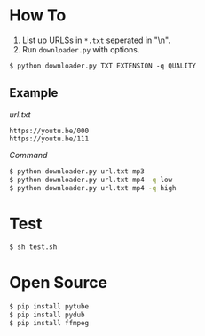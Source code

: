 # How To

1. List up URLSs in `*.txt` seperated in "\n".
2. Run `downloader.py` with options.

`$ python downloader.py TXT EXTENSION -q QUALITY`  

## Example

_url.txt_  
```
https://youtu.be/000
https://youtu.be/111
```

_Command_  
```bash
$ python downloader.py url.txt mp3  
$ python downloader.py url.txt mp4 -q low  
$ python downloader.py url.txt mp4 -q high
```  

# Test

```bash
$ sh test.sh
```

# Open Source

```bash
$ pip install pytube
$ pip install pydub
$ pip install ffmpeg
```
